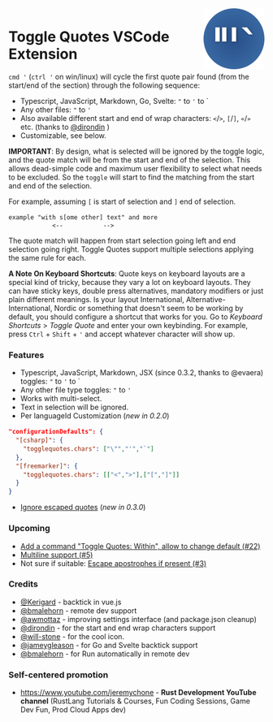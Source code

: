 <img src="./icon.png" alt="logo" width="120" align="right" />

# Toggle Quotes VSCode Extension

`cmd '` (`ctrl '` on win/linux) will cycle the first quote pair found (from the start/end of the section) through the following sequence: 

- Typescript, JavaScript, Markdown, Go, Svelte: `"` to `'` to ` 
- Any other files: `"` to `'`
- Also available different start and end of wrap characters: `<`/`>`, `[`/`]`, `«`/`»` etc. (thanks to [@dirondin](https://github.com/dirondin) )
- Customizable, see below.

**IMPORTANT**: By design, what is selected will be ignored by the toggle logic, and the quote match will be from the start and end of the selection. This allows dead-simple code and maximum user flexibility to select what needs to be excluded. So the `toggle` will start to find the matching from the start and end of the selection.

For example, assuming `[` is start of selection and `]` end of selection.

```
example "with s[ome other] text" and more
            <--           -->
```

The quote match will happen from start selection going left and end selection going right. Toggle Quotes support multiple selections applying the same rule for each.

**A Note On Keyboard Shortcuts**: Quote keys on keyboard layouts are a special kind of tricky, because they vary a lot on keyboard layouts. They can have sticky keys, double press alternatives, mandatory modifiers or just plain different meanings. Is your layout International, Alternative-International, Nordic or something that doesn't seem to be working by default, you should configure a shortcut that works for you. Go to _Keyboard Shortcuts_ > _Toggle Quote_ and enter your own keybinding. For example, press `Ctrl` + `Shift` + `'` and accept whatever character will show up.

### Features

- Typescript, JavaScript, Markdown, JSX (since 0.3.2, thanks to @evaera) toggles: `"` to `'` to ` 
- Any other file type toggles: `"` to `'`
- Works with multi-select.
- Text in selection will be ignored.
- Per languageId Customization (_new in 0.2.0_)
```json
"configurationDefaults": {          
  "[csharp]": {
    "togglequotes.chars": ["\"","'","`"]
  },
  "[freemarker]": {
    "togglequotes.chars": [["<",">"],["[","]"]]
  }
}
```
- [Ignore escaped quotes](https://github.com/BriteSnow/vscode-toggle-quotes/issues/4) (_new in 0.3.0_)


### Upcoming

- [Add a command "Toggle Quotes: Within", allow to change default (#22)](https://github.com/BriteSnow/vscode-toggle-quotes/issues/22)
- [Multiline support (#5)](https://github.com/BriteSnow/vscode-toggle-quotes/issues/5)
- Not sure if suitable: [Escape apostrophes if present (#3)](https://github.com/BriteSnow/vscode-toggle-quotes/issues/3)

### Credits

- [@Kerigard](https://github.com/Kerigard) - backtick in vue.js
- [@bmalehorn](https://github.com/bmalehorn) - remote dev support
- [@awmottaz](https://github.com/awmottaz) - improving settings interface (and package.json cleanup)
- [@dirondin](https://github.com/dirondin) - for the start and end wrap characters support
- [@will-stone](https://github.com/will-stone) - for the cool icon.
- [@jameygleason](https://github.com/jameygleason) - for Go and Svelte backtick support
- [@bmalehorn](https://github.com/bmalehorn) - for Run automatically in remote dev

### Self-centered promotion

- https://www.youtube.com/jeremychone - **Rust Development YouTube channel** (RustLang Tutorials & Courses, Fun Coding Sessions, Game Dev Fun, Prod Cloud Apps dev)

